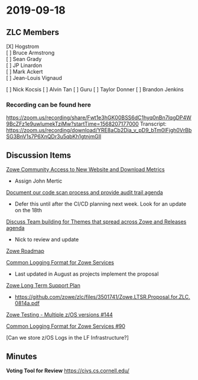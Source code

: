 # 2019-09-18

## ZLC Members
[X] Hogstrom   
[ ] Bruce Armstrong   
[ ] Sean Grady   
[ ] JP Linardon   
[ ] Mark Ackert   
[ ] Jean-Louis Vignaud   

[ ] Nick Kocsis
[ ] Alvin Tan
[ ] Guru
[ ] Taylor Donner
[ ] Brandon Jenkins

### Recording can be found here   
https://zoom.us/recording/share/Fwt1e3hGK00BSS6dC1hyq0nBn7lqgDP4W9BcZFz1e9uwIumekTziMw?startTime=1568207177000
Transcript: https://zoom.us/recording/download/YRE8aCb2Dia_v_pD9_bTm0lFjgh0VrBbSG3BnV1s7P6XnQDr3u5qbKh1gtnjmGIl

## Discussion Items
[Zowe Community Access to New Website and Download Metrics](https://github.com/zowe/zlc/issues/141)
* Assign John Mertic

[Document our code scan process and provide audit trail agenda](https://github.com/zowe/zlc/issues/110)
* Defer this until after the CI/CD planning next week.  Look for an update on the 18th

[Discuss Team building for Themes that spread across Zowe and Releases agenda](https://github.com/zowe/zlc/issues/138)
* Nick to review and update

[Zowe Roadmap](https://github.com/zowe/zlc/issues/103)

[Common Logging Format for Zowe Services](https://github.com/zowe/zlc/issues/90)
* Last updated in August as projects implement the proposal

[Zowe Long Term Support Plan](https://github.com/zowe/zlc/issues/72)
* https://github.com/zowe/zlc/files/3501741/Zowe.LTSR.Proposal.for.ZLC.0814a.pdf

[Zowe Testing - Multiple z/OS versions #144](https://github.com/zowe/zlc/issues/144)

[Common Logging Format for Zowe Services #90](https://github.com/zowe/zlc/issues/90)

[Can we store z/OS Logs in the LF Infrastructure?]

## Minutes



__Voting Tool for Review__
https://civs.cs.cornell.edu/
